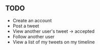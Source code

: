 ## TODO
- Create an account
- Post a tweet
- View another user's tweet -> accepted
- Follow another user
- View a list of my tweets on my timeline